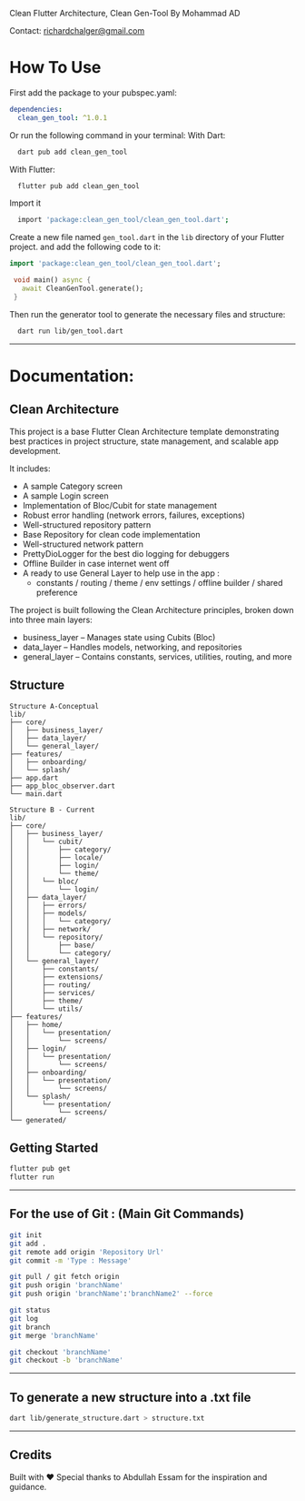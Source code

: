 Clean Flutter Architecture,
Clean Gen-Tool By Mohammad AD

Contact: richardchalger@gmail.com


# How To Use

First add the package to your pubspec.yaml:
```yaml
dependencies:
  clean_gen_tool: ^1.0.1
```
Or run the following command in your terminal:
With Dart:
```bash
  dart pub add clean_gen_tool
```
With Flutter:
```bash
  flutter pub add clean_gen_tool
```
Import it
```bash
  import 'package:clean_gen_tool/clean_gen_tool.dart';
```
Create a new file named `gen_tool.dart` in the `lib` directory of your Flutter project.
and add the following code to it:
```dart
import 'package:clean_gen_tool/clean_gen_tool.dart';

 void main() async {
   await CleanGenTool.generate();
 }
```
Then run the generator tool to generate the necessary files and structure:
```bash
  dart run lib/gen_tool.dart
```
---
# Documentation:
## Clean Architecture

This project is a base Flutter Clean Architecture template demonstrating best practices in project
structure,
state management, and scalable app development.

It includes:

- A sample Category screen
- A sample Login screen
- Implementation of Bloc/Cubit for state management
- Robust error handling (network errors, failures, exceptions)
- Well-structured repository pattern
- Base Repository for clean code implementation
- Well-structured network pattern
- PrettyDioLogger for the best dio logging for debuggers
- Offline Builder in case internet went off
- A ready to use General Layer to help use in the app :
    * constants / routing / theme / env settings / offline builder / shared preference

The project is built following the Clean Architecture principles, broken down into three main
layers:

* business_layer – Manages state using Cubits (Bloc)
* data_layer – Handles models, networking, and repositories
* general_layer – Contains constants, services, utilities, routing, and more

## Structure

```
Structure A-Conceptual
lib/
├── core/
│   ├── business_layer/
│   ├── data_layer/
│   └── general_layer/
├── features/
│   ├── onboarding/
│   └── splash/
├── app.dart
├── app_bloc_observer.dart
└── main.dart
```

```
Structure B - Current
lib/
├── core/
│   ├── business_layer/
│   │   └── cubit/
│   │       ├── category/
│   │       ├── locale/
│   │       ├── login/        
│   │       └── theme/
│   │   └── bloc/
│   │       └── login/
│   ├── data_layer/
│   │   ├── errors/
│   │   ├── models/
│   │   │   └── category/
│   │   ├── network/
│   │   └── repository/
│   │       ├── base/
│   │       └── category/
│   └── general_layer/
│       ├── constants/
│       ├── extensions/
│       ├── routing/
│       ├── services/
│       ├── theme/
│       └── utils/
├── features/
│   ├── home/
│   │   └── presentation/
│   │       └── screens/
│   ├── login/               
│   │   └── presentation/
│   │       └── screens/
│   ├── onboarding/
│   │   └── presentation/
│   │       └── screens/
│   └── splash/
│       └── presentation/
│           └── screens/
└── generated/
```

## Getting Started

```bash
flutter pub get
flutter run
```

---

## For the use of Git : (Main Git Commands)

```bash
git init
git add .
git remote add origin 'Repository Url'
git commit -m 'Type : Message'

git pull / git fetch origin
git push origin 'branchName'
git push origin 'branchName':'branchName2' --force

git status
git log
git branch
git merge 'branchName'

git checkout 'branchName'
git checkout -b 'branchName'
```

---

## To generate a new structure into a .txt file

```bash
dart lib/generate_structure.dart > structure.txt
```

---

## Credits

Built with ❤️
Special thanks to Abdullah Essam for the inspiration and guidance.
